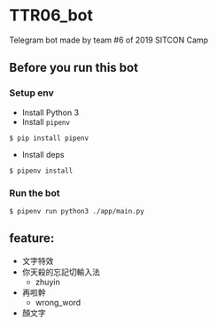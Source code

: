 # TTR06_bot
Telegram bot made by team #6 of 2019 SITCON Camp

## Before you run this bot

### Setup env

* Install Python 3
* Install `pipenv`
```
$ pip install pipenv
```
* Install deps
```
$ pipenv install
```

### Run the bot

```
$ pipenv run python3 ./app/main.py
```

## feature:
- 文字特效
- 你天殺的忘記切輸入法
  - zhuyin
- 再啦幹
  - wrong_word
- 顏文字
